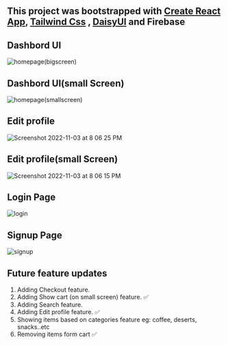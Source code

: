 ## This project was bootstrapped with [Create React App](https://github.com/facebook/create-react-app), [Tailwind Css](https://github.com/tailwindlabs/tailwindcss) , [DaisyUI](https://github.com/saadeghi/daisyui) and Firebase



## Dashbord UI
![homepage(bigscreen)](https://user-images.githubusercontent.com/113718239/199750615-c33aad0f-9dcc-488a-8823-6513ce31b184.png)

## Dashbord UI(small Screen)
![homepage(smallscreen)](https://user-images.githubusercontent.com/113718239/199750699-96c7707c-b74c-454b-aabd-1988c21794ad.png)

## Edit profile
![Screenshot 2022-11-03 at 8 06 25 PM](https://user-images.githubusercontent.com/113718239/199750879-5f3f6d74-6dfb-461e-8eca-4f42fbe187eb.png)

## Edit profile(small Screen)
![Screenshot 2022-11-03 at 8 06 15 PM](https://user-images.githubusercontent.com/113718239/199750896-97c6cdbf-b848-4afd-8f3c-bca0617d90bd.png)


## Login Page
![login](https://user-images.githubusercontent.com/113718239/198250410-cc9441b1-bfd3-4b61-9924-94f305a3419c.png)

## Signup Page
![signup](https://user-images.githubusercontent.com/113718239/198250470-545339df-d139-41af-861e-c0fdac1f07e7.png)

## Future feature updates
1. Adding Checkout feature.
2. Adding Show cart (on small screen) feature. &#9989;
3. Adding Search feature.
4. Adding Edit profile feature. &#9989;
5. Showing items based on categories feature eg: coffee, deserts, snacks..etc
6. Removing items form cart &#9989;
